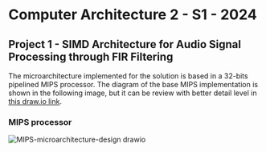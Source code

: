 # Computer Architecture 2 - S1 - 2024
## Project 1 - SIMD Architecture for Audio Signal Processing through FIR Filtering


The microarchitecture implemented for the solution is based in a 32-bits pipelined MIPS processor. The diagram of the base MIPS implementation is shown in the following image, but it can be review with better detail level in [this draw.io link](https://viewer.diagrams.net/?tags=%7B%7D&highlight=0000ff&layers=1&nav=1&title=MIPS-microarchitecture-design.drawio#Uhttps%3A%2F%2Fdrive.google.com%2Fuc%3Fid%3D12x4eAKc6La05znrdOPQfBi99LRU_0V0P%26export%3Ddownload).

### MIPS processor
![MIPS-microarchitecture-design drawio](https://github.com/LuisPeMoraRod/computer_architecture_2.project1/assets/56405004/6a7aae89-6ac7-4dfd-a0f5-f774c140f5da)
